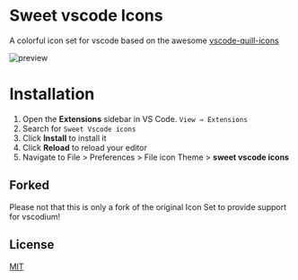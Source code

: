 # Sweet vscode Icons

A colorful icon set for vscode based on the awesome [vscode-quill-icons](https://github.com/cdonohue/vscode-quill-icons/)

![preview](https://github.com/Letgamer/sweet-vscode-icons/raw/HEAD/screenshots/preview.png)

# Installation

1. Open the **Extensions** sidebar in VS Code. `View → Extensions`
1. Search for `Sweet Vscode icons`
1. Click **Install** to install it
1. Click **Reload** to reload your editor
1. Navigate to File > Preferences > File icon Theme > **sweet vscode icons**

## Forked
Please not that this is only a fork of the original Icon Set to provide support for vscodium!

## License

[MIT](https://github.com/EliverLara/sweet-vscode-icons/blob/master/LICENSE.md)
